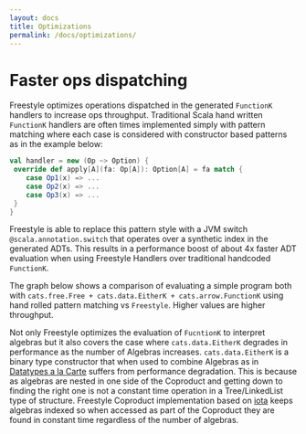 ```yaml
---
layout: docs
title: Optimizations
permalink: /docs/optimizations/
---
```


# Faster ops dispatching

Freestyle optimizes operations dispatched in the generated `FunctionK` handlers to increase ops throughput.
Traditional Scala hand written `FunctionK` handlers are often times implemented simply with pattern matching where each case is considered with constructor based patterns as in the example below:

```scala
val handler = new (Op ~> Option) {
 override def apply[A](fa: Op[A]): Option[A] = fa match {
    case Op1(x) => ...
    case Op2(x) => ...
    case Op3(x) => ...
 }
}
```

Freestyle is able to replace this pattern style with a JVM switch `@scala.annotation.switch` that operates over a synthetic index in the generated ADTs.
This results in a performance boost of about 4x faster ADT evaluation when using Freestyle Handlers over traditional handcoded `FunctionK`.

The graph below shows a comparison of evaluating a simple program both with `cats.free.Free + cats.data.EitherK + cats.arrow.FunctionK` using hand rolled pattern matching vs `Freestyle`.
Higher values are higher throughput.

<canvas id="bench-functionk" width="400" height="400"></canvas>

Not only Freestyle optimizes the evaluation of `FucntionK` to interpret algebras but it also covers the case where `cats.data.EitherK` degrades in performance as the number of Algebras increases.
`cats.data.EitherK` is a binary type constructor that when used to combine Algebras as in [Datatypes a la Carte](http://www.cs.ru.nl/~W.Swierstra/Publications/DataTypesALaCarte.pdf) suffers from performance
degradation. This is because as algebras are nested in one side of the Coproduct and getting down to finding the right one is not a constant time operation in a Tree/LinkedList type of structure.
Freestyle Coproduct implementation based on [iota](https://github.com/47deg/iota) keeps algebras indexed so when accessed as part of the Coproduct they are found in constant time regardless of the number of algebras.

<canvas id="bench-coproduct" width="400" height="400"></canvas>

<script src="https://cdnjs.cloudflare.com/ajax/libs/Chart.js/2.5.0/Chart.min.js"></script>
<script src="https://cdnjs.cloudflare.com/ajax/libs/jquery/1.11.3/jquery.min.js">
</script>
<script src="//cdnjs.cloudflare.com/ajax/libs/numeral.js/2.0.6/numeral.min.js"></script>
<script src="http://underscorejs.org/underscore-min.js">
</script>
<script>

    Chart.defaults.global.defaultFontColor = '#fff';
    Chart.defaults.global.defaultFontFamily = 'pragmatapro';
                      
    function renderFunctionKGraph() {
        $.getJSON( 'bench-functionk.json', function( data ) {       
                  var ctx = document.getElementById('bench-functionk');
                  var catsData = _.filter(data, function(d){ return d.benchmark.endsWith('cats'); })
                  var freestyleData = _.filter(data, function(d){ return d.benchmark.endsWith('freestyle'); })
                  var labels = _.map(freestyleData, function(d){ return d.benchmark.split(".")[1].replace(/_/g, ' ').trim(); })
                  var myChart = new Chart(ctx, {
                    type: 'line',
                    data: {
                        labels: labels,
                        datasets: [{
                            label: 'cats.free.Free ops/sec',
                            data: _.map(catsData, function(d){ return Math.ceil(d.primaryMetric.score); }),
                            borderWidth: 1,
                            borderColor: 'rgba(241, 250, 140, 1)',
                            backgroundColor: 'rgba(241, 250, 140, 0.2)'
                        },{
                            label: 'freestyle ops/sec',
                            data: _.map(freestyleData, function(d){ return Math.ceil(d.primaryMetric.score); }),
                            borderWidth: 1,
                            borderColor: 'rgba(139, 233, 253, 1)',
                            backgroundColor: 'rgba(139, 233, 253, 0.2)'
                        }]
                    },
                    options: {
                        scales: {
                            yAxes: [{
                                ticks: {
                                   beginAtZero: true,
                                   callback: function(value, index, values) {
                                     return numeral(value).format('0a');
                                   }
                                }
                            }]
                        }
                    }
                  });
        });
    }
    
    function renderCoproductGraph() {
        $.getJSON( 'bench-coproduct.json', function( rawData ) {       
                  var ctx = document.getElementById('bench-coproduct');
                  var data = rawData.sort(function(a, b) { return a.n - b.n }); //.filter(function(d) { return d.n <= 40 });
                  var catsData = data.filter(function(d) { return d.impl == "cats" })
                  var iotaData = data.filter(function(d) { return d.impl == "iota" })
                  var labels = _.map(iotaData, function(d){ return d.n; })
                  var myChart = new Chart(ctx, {
                    type: 'line',
                    data: {
                        labels: labels,
                        datasets: [{
                            label: 'cats.data.Coproduct ops/sec',
                            data: _.map(catsData, function(d){ return Math.ceil(d.score.value); }),
                            borderWidth: 1,
                            borderColor: 'rgba(241, 250, 140, 1)',
                            backgroundColor: 'rgba(241, 250, 140, 0.2)'
                        },{
                            label: 'iota ops/sec',
                            data: _.map(iotaData, function(d){ return Math.ceil(d.score.value); }),
                            borderWidth: 1,
                            borderColor: 'rgba(139, 233, 253, 1)',
                            backgroundColor: 'rgba(139, 233, 253, 0.2)'
                        }]
                    },
                    options: {
                        scales: {
                            yAxes: [{
                                ticks: {
                                   beginAtZero: true,
                                   callback: function(value, index, values) {
                                     return numeral(value).format('0a');
                                   }
                                }
                            }]
                        }
                    }
                  });
        });
    }
    
    $( document ).ready(function() {
        renderFunctionKGraph();
        renderCoproductGraph();
    });
</script>
